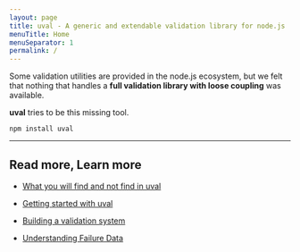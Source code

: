 ```yaml
---
layout: page
title: uval - A generic and extendable validation library for node.js
menuTitle: Home
menuSeparator: 1
permalink: /
---
```


Some validation utilities are provided in the node.js ecosystem, but we felt that nothing that handles a **full validation library with loose coupling** was available.

**uval** tries to be this missing tool.

    npm install uval

---

Read more, Learn more
---

* [What you will find and not find in uval](/what-you-will-find-not-find.html)

* [Getting started with uval](/getting-started.html)

* [Building a validation system](/building-validation-system.html)

* [Understanding Failure Data](/failure-data.html)




